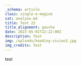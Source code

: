 ```yaml
---
_schema: article
class: single-e-magine
cat: analyse.md
title: Test 22
title_alignment: gauche
date: 2023-05-01T22:22:00Z
description: Test
img: /uploads/heading-vision2.jpg
img_credits: Test
---
```

test